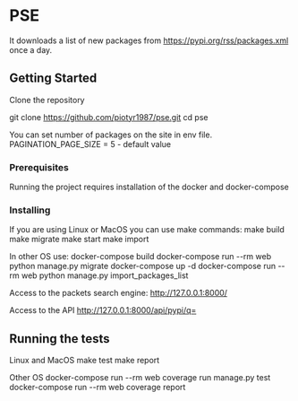 
# PSE

It downloads a list of new packages from https://pypi.org/rss/packages.xml once a day.

## Getting Started

Clone the repository

git clone https://github.com/piotyr1987/pse.git
cd pse

You can set number of packages on the site in env file.
PAGINATION_PAGE_SIZE = 5 - default value

### Prerequisites

Running the project requires installation of the docker and docker-compose


### Installing

If you are using Linux or MacOS you can use make commands:
make build
make migrate
make start
make import

In other OS use:
docker-compose build
docker-compose run --rm web python manage.py migrate
docker-compose up -d
docker-compose run --rm web python manage.py import_packages_list

Access to the packets search engine:
http://127.0.0.1:8000/

Access to the API
http://127.0.0.1:8000/api/pypi/q=

## Running the tests

Linux and MacOS
make test
make report

Other OS
docker-compose run --rm web coverage run manage.py test
docker-compose run --rm web coverage report
